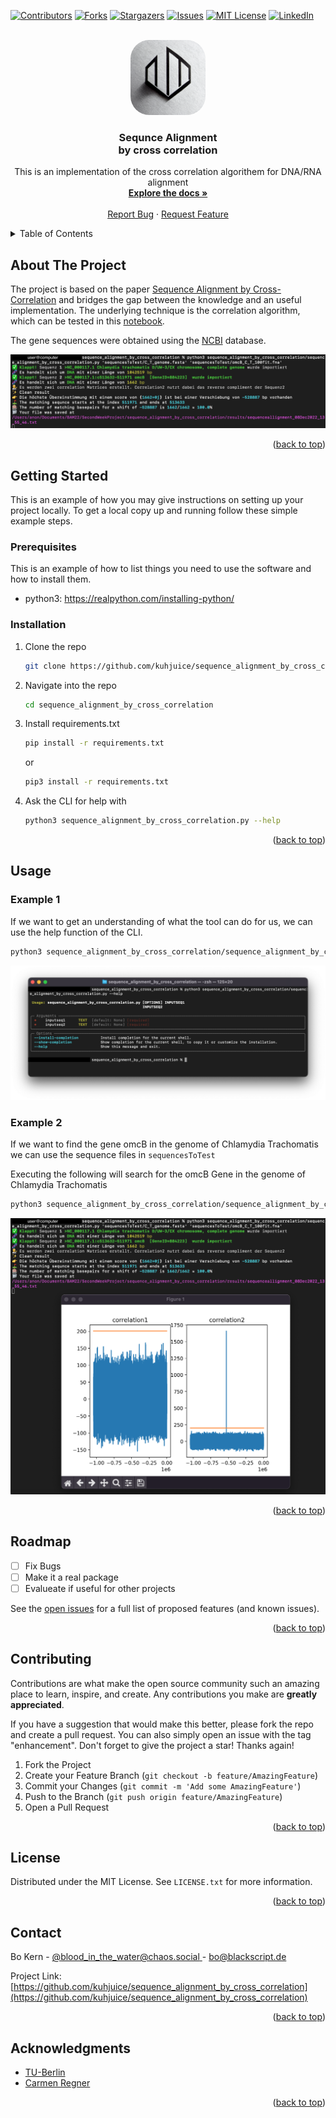 <!-- Improved compatibility of back to top link: See: https://github.com/othneildrew/Best-README-Template/pull/73 -->
<a name="readme-top"></a>
<!--
*** Thanks for checking out the Best-README-Template. If you have a suggestion
*** that would make this better, please fork the repo and create a pull request
*** or simply open an issue with the tag "enhancement".
*** Don't forget to give the project a star!
*** Thanks again! Now go create something AMAZING! :D
-->



<!-- PROJECT SHIELDS -->
<!--
*** I'm using markdown "reference style" links for readability.
*** Reference links are enclosed in brackets [ ] instead of parentheses ( ).
*** See the bottom of this document for the declaration of the reference variables
*** for contributors-url, forks-url, etc. This is an optional, concise syntax you may use.
*** https://www.markdownguide.org/basic-syntax/#reference-style-links
-->
[![Contributors][contributors-shield]][contributors-url]
[![Forks][forks-shield]][forks-url]
[![Stargazers][stars-shield]][stars-url]
[![Issues][issues-shield]][issues-url]
[![MIT License][license-shield]][license-url]
[![LinkedIn][linkedin-shield]][linkedin-url]



<!-- PROJECT LOGO -->
<br />
<div align="center">
  <a href="https://github.com/kuhjuice/sequence_alignment_by_cross_correlation">
    <img style='border-radius:30px' src="images/logo.png" alt="Logo" width="120" height="120">
  </a>

<h3 align="center">Sequnce Alignment<br>by cross correlation</h3>

  <p align="center">
    This is an implementation of the cross correlation algorithem for DNA/RNA alignment
    <br />
    <a href="https://github.com/kuhjuice/sequence_alignment_by_cross_correlation"><strong>Explore the docs »</strong></a>
    <br />
    <br />
    <!-- <a href="https://github.com/kuhjuice/sequence_alignment_by_cross_correlation">View Demo</a>
    ·
    -->
    <a href="https://github.com/kuhjuice/sequence_alignment_by_cross_correlation/issues">Report Bug</a>
    ·
    <a href="https://github.com/kuhjuice/sequence_alignment_by_cross_correlation/issues">Request Feature</a>
  </p>
</div>



<!-- TABLE OF CONTENTS -->
<details>
  <summary>Table of Contents</summary>
  <ol>
    <li>
      <a href="#about-the-project">About The Project</a>
      <ul>
        <li><a href="#built-with">Built With</a></li>
      </ul>
    </li>
    <li>
      <a href="#getting-started">Getting Started</a>
      <ul>
        <li><a href="#prerequisites">Prerequisites</a></li>
        <li><a href="#installation">Installation</a></li>
      </ul>
    </li>
    <li><a href="#usage">Usage</a></li>
    <li><a href="#roadmap">Roadmap</a></li>
    <li><a href="#contributing">Contributing</a></li>
    <li><a href="#license">License</a></li>
    <li><a href="#contact">Contact</a></li>
    <li><a href="#acknowledgments">Acknowledgments</a></li>
  </ol>
</details>



<!-- ABOUT THE PROJECT -->
## About The Project
The project is based on the paper [Sequence Alignment by Cross-Correlation](https://www.ncbi.nlm.nih.gov/pmc/articles/PMC2291754/) and bridges the gap between the knowledge and an useful implementation. The underlying technique is the correlation algorithm, which can be tested in this [notebook](https://makeabilitylab.github.io/physcomp/signals/ComparingSignals/index.html).

The gene sequences were obtained using the [NCBI](https://www.ncbi.nlm.nih.gov/gene/) database.

![Example Screen Shot][product-screenshot]

<!-- Here's a blank template to get started: To avoid retyping too much info. Do a search and replace with your text editor for the following: `kuhjuice`, `sequence_alignment_by_cross_correlation`, `twitter_handle`, `linkedin_username`, `email_client`, `email`, `project_title`, `project_description` -->

<p align="right">(<a href="#readme-top">back to top</a>)</p>

<!-- GETTING STARTED -->
## Getting Started

This is an example of how you may give instructions on setting up your project locally.
To get a local copy up and running follow these simple example steps.

### Prerequisites

This is an example of how to list things you need to use the software and how to install them.
* python3: https://realpython.com/installing-python/

### Installation

1. Clone the repo
   ```sh
   git clone https://github.com/kuhjuice/sequence_alignment_by_cross_correlation.git
   ```
2. Navigate into the repo
   ```sh
   cd sequence_alignment_by_cross_correlation
   ```
3. Install requirements.txt
   ```sh
   pip install -r requirements.txt
   ```
   or
   ```sh
   pip3 install -r requirements.txt
   ```
4. Ask the CLI for help with
   ```sh
   python3 sequence_alignment_by_cross_correlation.py --help
   ```

<p align="right">(<a href="#readme-top">back to top</a>)</p>



<!-- USAGE EXAMPLES -->
## Usage
### Example 1
If we want to get an understanding of what the tool can do for us, we can use the help function of the CLI.
```sh
python3 sequence_alignment_by_cross_correlation/sequence_alignment_by_cross_correlation.py --help
```
![Help Screen Shot][help-screenshot]
### Example 2
If we want to find the gene omcB in the genome of Chlamydia Trachomatis we can use the sequence files in `sequencesToTest`

Executing the following will search for the omcB Gene in the genome of Chlamydia Trachomatis

   ```sh
python3 sequence_alignment_by_cross_correlation/sequence_alignment_by_cross_correlation.py 'sequencesToTest/C_T_genome.fasta' 'sequencesToTest/omcB_C_T_100fit.fna'
   ```

![Usage Screen Shot][usage-screenshot]

<p align="right">(<a href="#readme-top">back to top</a>)</p>



<!-- ROADMAP -->
## Roadmap

- [ ] Fix Bugs
- [ ] Make it a real package
- [ ] Evalueate if useful for other projects

See the [open issues](https://github.com/kuhjuice/sequence_alignment_by_cross_correlation/issues) for a full list of proposed features (and known issues).

<p align="right">(<a href="#readme-top">back to top</a>)</p>



<!-- CONTRIBUTING -->
## Contributing

Contributions are what make the open source community such an amazing place to learn, inspire, and create. Any contributions you make are **greatly appreciated**.

If you have a suggestion that would make this better, please fork the repo and create a pull request. You can also simply open an issue with the tag "enhancement".
Don't forget to give the project a star! Thanks again!

1. Fork the Project
2. Create your Feature Branch (`git checkout -b feature/AmazingFeature`)
3. Commit your Changes (`git commit -m 'Add some AmazingFeature'`)
4. Push to the Branch (`git push origin feature/AmazingFeature`)
5. Open a Pull Request

<p align="right">(<a href="#readme-top">back to top</a>)</p>



<!-- LICENSE -->
## License

Distributed under the MIT License. See `LICENSE.txt` for more information.

<p align="right">(<a href="#readme-top">back to top</a>)</p>



<!-- CONTACT -->
## Contact

Bo Kern - [@blood_in_the_water@chaos.social ](https://chaos.social/@blood_in_the_water) - bo@blackscript.de

Project Link: [https://github.com/kuhjuice/sequence_alignment_by_cross_correlation](https://github.com/kuhjuice/sequence_alignment_by_cross_correlation)

<p align="right">(<a href="#readme-top">back to top</a>)</p>



<!-- ACKNOWLEDGMENTS -->
## Acknowledgments

* [TU-Berlin](tu.berlin)
* [Carmen Regner](https://www.tu.berlin/mikrobiologie/ueber-uns/team-personen/#c422452)

<p align="right">(<a href="#readme-top">back to top</a>)</p>



<!-- MARKDOWN LINKS & IMAGES -->
<!-- https://www.markdownguide.org/basic-syntax/#reference-style-links -->
[contributors-shield]: https://img.shields.io/github/contributors/kuhjuice/sequence_alignment_by_cross_correlation.svg?style=for-the-badge
[contributors-url]: https://github.com/kuhjuice/sequence_alignment_by_cross_correlation/graphs/contributors
[forks-shield]: https://img.shields.io/github/forks/kuhjuice/sequence_alignment_by_cross_correlation.svg?style=for-the-badge
[forks-url]: https://github.com/kuhjuice/sequence_alignment_by_cross_correlation/network/members
[stars-shield]: https://img.shields.io/github/stars/kuhjuice/sequence_alignment_by_cross_correlation.svg?style=for-the-badge
[stars-url]: https://github.com/kuhjuice/sequence_alignment_by_cross_correlation/stargazers
[issues-shield]: https://img.shields.io/github/issues/kuhjuice/sequence_alignment_by_cross_correlation.svg?style=for-the-badge
[issues-url]: https://github.com/kuhjuice/sequence_alignment_by_cross_correlation/issues
[license-shield]: https://img.shields.io/github/license/kuhjuice/sequence_alignment_by_cross_correlation.svg?style=for-the-badge
[license-url]: https://github.com/kuhjuice/sequence_alignment_by_cross_correlation/blob/master/LICENSE.txt
[linkedin-shield]: https://img.shields.io/badge/-LinkedIn-black.svg?style=for-the-badge&logo=linkedin&colorB=555
[linkedin-url]: https://linkedin.com/in/bpbk
[product-screenshot]: images/productScreenshot.png
[usage-screenshot]: images/usagescreenshot.png
[help-screenshot]: images/helpScreenshot.png
[Next.js]: https://img.shields.io/badge/next.js-000000?style=for-the-badge&logo=nextdotjs&logoColor=white
[Next-url]: https://nextjs.org/
[React.js]: https://img.shields.io/badge/React-20232A?style=for-the-badge&logo=react&logoColor=61DAFB
[React-url]: https://reactjs.org/
[Vue.js]: https://img.shields.io/badge/Vue.js-35495E?style=for-the-badge&logo=vuedotjs&logoColor=4FC08D
[Vue-url]: https://vuejs.org/
[Angular.io]: https://img.shields.io/badge/Angular-DD0031?style=for-the-badge&logo=angular&logoColor=white
[Angular-url]: https://angular.io/
[Svelte.dev]: https://img.shields.io/badge/Svelte-4A4A55?style=for-the-badge&logo=svelte&logoColor=FF3E00
[Svelte-url]: https://svelte.dev/
[Laravel.com]: https://img.shields.io/badge/Laravel-FF2D20?style=for-the-badge&logo=laravel&logoColor=white
[Laravel-url]: https://laravel.com
[Bootstrap.com]: https://img.shields.io/badge/Bootstrap-563D7C?style=for-the-badge&logo=bootstrap&logoColor=white
[Bootstrap-url]: https://getbootstrap.com
[JQuery.com]: https://img.shields.io/badge/jQuery-0769AD?style=for-the-badge&logo=jquery&logoColor=white
[JQuery-url]: https://jquery.com 
